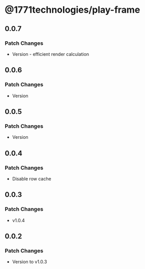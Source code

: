 # @1771technologies/play-frame

## 0.0.7

### Patch Changes

- Version - efficient render calculation

## 0.0.6

### Patch Changes

- Version

## 0.0.5

### Patch Changes

- Version

## 0.0.4

### Patch Changes

- Disable row cache

## 0.0.3

### Patch Changes

- v1.0.4

## 0.0.2

### Patch Changes

- Version to v1.0.3
